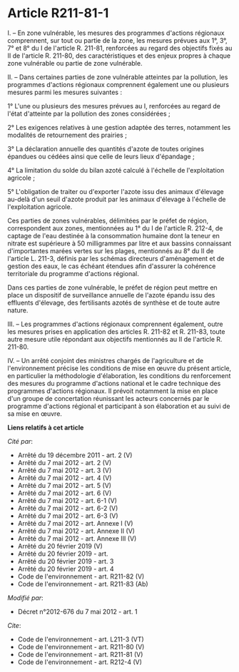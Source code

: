# Article R211-81-1

I. – En zone vulnérable, les mesures des programmes d'actions régionaux comprennent, sur tout ou partie de la zone, les
mesures prévues aux 1°, 3°, 7° et 8° du I de l'article R. 211-81, renforcées au regard des objectifs fixés au II de l'article
R. 211-80, des caractéristiques et des enjeux propres à chaque zone vulnérable ou partie de zone vulnérable.

II. – Dans certaines parties de zone vulnérable atteintes par la pollution, les programmes d'actions régionaux comprennent
également une ou plusieurs mesures parmi les mesures suivantes :

1° L'une ou plusieurs des mesures prévues au I, renforcées au regard de l'état d'atteinte par la pollution des zones
considérées ;

2° Les exigences relatives à une gestion adaptée des terres, notamment les modalités de retournement des prairies ;

3° La déclaration annuelle des quantités d'azote de toutes origines épandues ou cédées ainsi que celle de leurs lieux
d'épandage ;

4° La limitation du solde du bilan azoté calculé à l'échelle de l'exploitation agricole ;

5° L'obligation de traiter ou d'exporter l'azote issu des animaux d'élevage au-delà d'un seuil d'azote produit par les
animaux d'élevage à l'échelle de l'exploitation agricole.

Ces parties de zones vulnérables, délimitées par le préfet de région, correspondent aux zones, mentionnées au 1° du I de
l'article R. 212-4, de captage de l'eau destinée à la consommation humaine dont la teneur en nitrate est supérieure à 50
milligrammes par litre et aux bassins connaissant d'importantes marées vertes sur les plages, mentionnés au 8° du II de
l'article L. 211-3, définis par les schémas directeurs d'aménagement et de gestion des eaux, le cas échéant étendues afin
d'assurer la cohérence territoriale du programme d'actions régional.

Dans ces parties de zone vulnérable, le préfet de région peut mettre en place un dispositif de surveillance annuelle de
l'azote épandu issu des effluents d'élevage, des fertilisants azotés de synthèse et de toute autre nature.

III. – Les programmes d'actions régionaux comprennent également, outre les mesures prises en application des articles R.
211-82 et R. 211-83, toute autre mesure utile répondant aux objectifs mentionnés au II de l'article R. 211-80.

IV. – Un arrêté conjoint des ministres chargés de l'agriculture et de l'environnement précise les conditions de mise en œuvre
du présent article, en particulier la méthodologie d'élaboration, les conditions du renforcement des mesures du programme
d'actions national et le cadre technique des programmes d'actions régionaux. Il prévoit notamment la mise en place d'un
groupe de concertation réunissant les acteurs concernés par le programme d'actions régional et participant à son élaboration
et au suivi de sa mise en œuvre.

**Liens relatifs à cet article**

_Cité par_:

  - Arrêté du 19 décembre 2011 - art. 2 (V)
  - Arrêté du 7 mai 2012 - art. 2 (V)
  - Arrêté du 7 mai 2012 - art. 3 (V)
  - Arrêté du 7 mai 2012 - art. 4 (V)
  - Arrêté du 7 mai 2012 - art. 5 (V)
  - Arrêté du 7 mai 2012 - art. 6 (V)
  - Arrêté du 7 mai 2012 - art. 6-1 (V)
  - Arrêté du 7 mai 2012 - art. 6-2 (V)
  - Arrêté du 7 mai 2012 - art. 6-3 (V)
  - Arrêté du 7 mai 2012 - art. Annexe I (V)
  - Arrêté du 7 mai 2012 - art. Annexe II (V)
  - Arrêté du 7 mai 2012 - art. Annexe III (V)
  - Arrêté du 20 février 2019 (V)
  - Arrêté du 20 février 2019 - art.
  - Arrêté du 20 février 2019 - art. 3
  - Arrêté du 20 février 2019 - art. 4
  - Code de l'environnement - art. R211-82 (V)
  - Code de l'environnement - art. R211-83 (Ab)

_Modifié par_:

  - Décret n°2012-676 du 7 mai 2012 - art. 1

_Cite_:

  - Code de l'environnement - art. L211-3 (VT)
  - Code de l'environnement - art. R211-80 (V)
  - Code de l'environnement - art. R211-81 (V)
  - Code de l'environnement - art. R212-4 (V)
